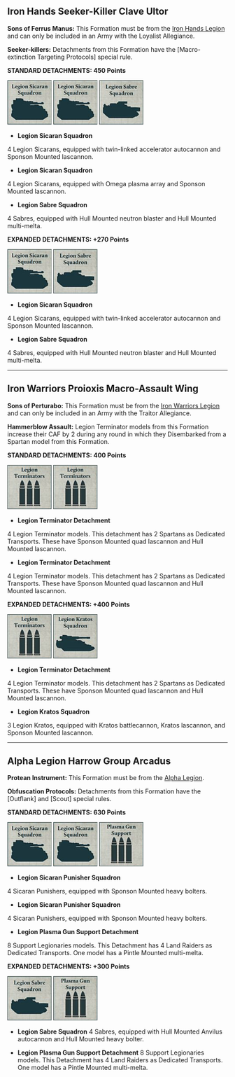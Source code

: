 ## Iron Hands Seeker-Killer Clave Ultor

**Sons of Ferrus Manus:** This Formation must be from the [Iron Hands Legion](../the_legiones_astartes/legiones_astartes_special_rules.md#the-xth-legion-iron-hands) and can only be included in an Army with the Loyalist Allegiance.

**Seeker-killers:** Detachments from this Formation have the [Macro-extinction Targeting Protocols] special rule.

**STANDARD DETACHMENTS: 450 Points**

[![](../media/formations_of_legend/legion_sicaran_squadron.jpg)](../the_legiones_astartes/detachments.md#legion-sicaran-squadron-105-points) [![](../media/formations_of_legend/legion_sicaran_squadron.jpg)](../the_legiones_astartes/detachments.md#legion-sicaran-squadron-105-points) [![](../media/formations_of_legend/legion_sabre_squadron.jpg)](../the_legiones_astartes/detachments.md#legion-sabre-squadron-120-points)

* **Legion Sicaran Squadron**

4 Legion Sicarans, equipped with twin-linked accelerator autocannon and Sponson Mounted lascannon.

* **Legion Sicaran Squadron**

4 Legion Sicarans, equipped with Omega plasma array and Sponson Mounted lascannon.

* **Legion Sabre Squadron**

4 Sabres, equipped with Hull Mounted neutron blaster and Hull Mounted multi-melta.

**EXPANDED DETACHMENTS: +270 Points**

[![](../media/formations_of_legend/legion_sicaran_squadron.jpg)](../the_legiones_astartes/detachments.md#legion-sicaran-squadron-105-points) [![](../media/formations_of_legend/legion_sabre_squadron.jpg)](../the_legiones_astartes/detachments.md#legion-sabre-squadron-120-points)

* **Legion Sicaran Squadron**

4 Legion Sicarans, equipped with twin-linked accelerator autocannon and Sponson Mounted lascannon.

* **Legion Sabre Squadron**

4 Sabres, equipped with Hull Mounted neutron blaster and Hull Mounted multi-melta.

---

## Iron Warriors Proioxis Macro-Assault Wing

**Sons of Perturabo:** This Formation must be from the [Iron Warriors Legion](../the_legiones_astartes/legiones_astartes_special_rules.md#the-ivth-legion-iron-warriors) and can only be included in an Army with the Traitor Allegiance.

**Hammerblow Assault:** Legion Terminator models from this Formation increase their CAF by 2 during any round in which they Disembarked from a Spartan model from this Formation.

**STANDARD DETACHMENTS: 400 Points**

[![](../media/formations_of_legend/legion_terminators.jpg)](../the_legiones_astartes/detachments.md#legion-terminator-detachment-50-points) [![](../media/formations_of_legend/legion_terminators.jpg)](../the_legiones_astartes/detachments.md#legion-terminator-detachment-50-points)

* **Legion Terminator Detachment**

4 Legion Terminator models. This detachment has 2 Spartans as Dedicated Transports. These have Sponson Mounted quad lascannon and Hull Mounted lascannon.

* **Legion Terminator Detachment**

4 Legion Terminator models. This detachment has 2 Spartans as Dedicated Transports. These have Sponson Mounted quad lascannon and Hull Mounted lascannon.

**EXPANDED DETACHMENTS: +400 Points**

[![](../media/formations_of_legend/legion_terminators.jpg)](../the_legiones_astartes/detachments.md#legion-terminator-detachment-50-points) [![](../media/formations_of_legend/legion_kratos_squadron.jpg)](../the_legiones_astartes/detachments.md#legion-kratos-squadron-150-points)

* **Legion Terminator Detachment**

4 Legion Terminator models. This detachment has 2 Spartans as Dedicated Transports. These have Sponson Mounted quad lascannon and Hull Mounted lascannon.

* **Legion Kratos Squadron**

3 Legion Kratos, equipped with Kratos battlecannon, Kratos lascannon, and Sponson Mounted lascannon.

---

## Alpha Legion Harrow Group Arcadus

**Protean Instrument:** This Formation must be from the [Alpha Legion](../the_legiones_astartes/legiones_astartes_special_rules.md#the-xxth-legion-alpha-legion).

**Obfuscation Protocols:** Detachments from this Formation have the [Outflank] and [Scout] special rules.

**STANDARD DETACHMENTS: 630 Points**

[![](../media/formations_of_legend/legion_sicaran_squadron.jpg)](../the_legiones_astartes/detachments.md#legion-sicaran-punisher-squadron-110-points) [![](../media/formations_of_legend/legion_sicaran_squadron.jpg)](../the_legiones_astartes/detachments.md#legion-sicaran-punisher-squadron-110-points) [![](../media/formations_of_legend/plasma_gun_support.jpg)](../the_legiones_astartes/detachments.md#legion-plasma-gun-support-detachment-35-points)

* **Legion Sicaran Punisher Squadron**

4 Sicaran Punishers, equipped with Sponson Mounted heavy bolters.

* **Legion Sicaran Punisher Squadron**

4 Sicaran Punishers, equipped with Sponson Mounted heavy bolters.

* **Legion Plasma Gun Support Detachment**

8 Support Legionaries models. This Detachment has 4 Land Raiders as Dedicated Transports. One model has a Pintle Mounted multi-melta.

**EXPANDED DETACHMENTS: +300 Points**

[![](../media/formations_of_legend/legion_sabre_squadron.jpg)](../the_legiones_astartes/detachments.md#legion-sabre-squadron-120-points) [![](../media/formations_of_legend/plasma_gun_support.jpg)](../the_legiones_astartes/detachments.md#legion-plasma-gun-support-detachment-35-points)

* **Legion Sabre Squadron**
4 Sabres, equipped with Hull Mounted Anvilus autocannon and Hull Mounted heavy bolter.

* **Legion Plasma Gun Support Detachment**
8 Support Legionaries models. This Detachment has 4 Land Raiders as Dedicated Transports. One model has a Pintle Mounted multi-melta.
